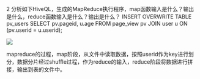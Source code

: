 2 分析如下HiveQL，生成的MapReduce执行程序，map函数输入是什么？输出是什么，reduce函数输入是什么？输出是什么？
INSERT OVERWRITE TABLE pv_users
SELECT pv.pageid, u.age
FROM page_view pv
JOIN user u
ON (pv.userid = u.userid);

![](https://wx2.sinaimg.cn/mw690/6a8f9c5bly1gi35ji9hasj214c087ab2.jpg)

mapreduce的过程，map阶段，从文件中读取数据，按照userid作为key进行划分，数据分片经过shuffle过程，作为reduce的输入，reduce阶段将数据进行拼接，输出到表的文件中。


